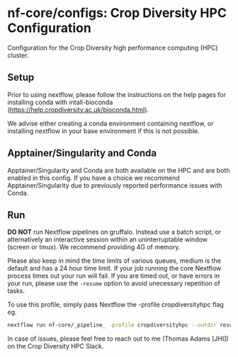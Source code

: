 # nf-core/configs: Crop Diversity HPC Configuration

Configuration for the Crop Diversity high performance computing (HPC) cluster.

## Setup

Prior to using nextflow, please follow the instructions on the help pages for installing conda with intall-bioconda (<https://help.cropdiversity.ac.uk/bioconda.html>).

We advise either creating a conda environment containing nextflow, or installing nextflow in your base environment if this is not possible.

## Apptainer/Singularity and Conda

Apptainer/Singularity and Conda are both available on the HPC and are both enabled in this config. If you have a choice we recommend Apptainer/Singularity due to previously reported performance issues with Conda.

## Run

**DO NOT** run Nextflow pipelines on gruffalo. Instead use a batch script, or alternatively an interactive session within an uninterruptable window (screen or tmux). We recommend providing 4G of memory.

Please also keep in mind the time limits of various queues, medium is the default and has a 24 hour time limit. If your job running the core Nextflow process times out your run will fail.
If you are timed out, or have errors in your run, please use the `-resume` option to avoid unecessary repetition of tasks.

To use this profile, simply pass Nextflow the -profile cropdiversityhpc flag eg.

```bash
nextflow run nf-core/_pipeline_ -profile cropdiversityhpc --outdir results
```

In case of issues, please feel free to reach out to me (Thomas Adams [JHI]) on the Crop Diversity HPC Slack.
